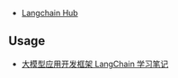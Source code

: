 - [Langchain Hub](https://smith.langchain.com/hub)

## Usage

- [大模型应用开发框架 LangChain 学习笔记](https://www.aneasystone.com/archives/2023/08/llm-application-frameworks-langchain.html)